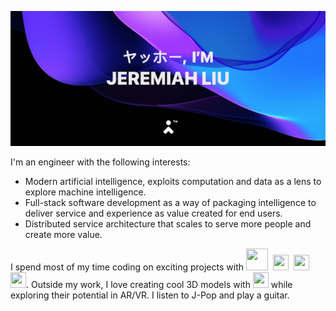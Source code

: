 [![Jeremiah's GitHub Banner](./banner-slim.png)](https://jeremiahliu.com)


I'm an engineer with the following interests:
- Modern artificial intelligence, exploits computation and data as a lens to explore machine intelligence.
- Full-stack software development as a way of packaging intelligence to deliver service and experience as value created for end users.
- Distributed service architecture that scales to serve more people and create more value.

I spend most of my time coding on exciting projects with <img height="35" width="35" src="https://cdn.simpleicons.org/go/00ADD8">&nbsp; <img height="25" width="25" src="https://cdn.simpleicons.org/typescript/3178C6">&nbsp; <img height="25" width="25" src="https://cdn.simpleicons.org/swift/F05138">&nbsp;<img height="25" width="25" src="https://cdn.simpleicons.org/react/61DAFB">. Outside my work, I love creating cool 3D models with <img height="25" width="25" src="https://cdn.simpleicons.org/blender/E87D0D"> while exploring their potential in AR/VR. I listen to J-Pop and play a guitar.

